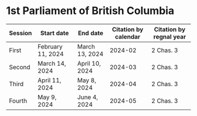 # 1st Parliament of British Columbia

| Session | Start date        | End date       | Citation by calendar | Citation by regnal year |
| ------- | ----------------- | -------------- | -------------------- | ----------------------- |
| First   | February 11, 2024 | March 13, 2024 | 2024-02              | 2 Chas. 3               |
| Second  | March 14, 2024    | April 10, 2024 | 2024-03              | 2 Chas. 3               |
| Third   | April 11, 2024    | May 8, 2024    | 2024-04              | 2 Chas. 3               |
| Fourth  | May 9, 2024       | June 4, 2024   | 2024-05              | 2 Chas. 3               |
